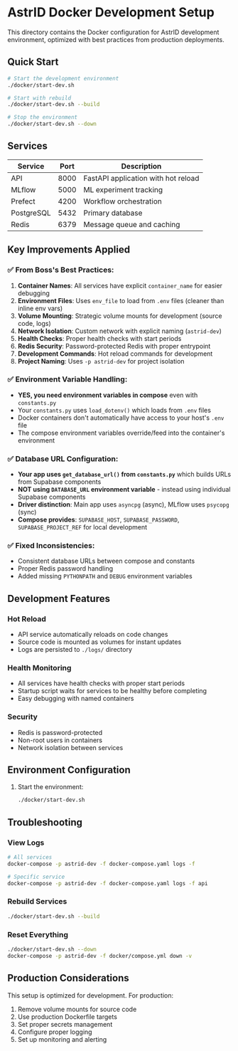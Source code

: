 # AstrID Docker Development Setup

This directory contains the Docker configuration for AstrID development environment, optimized with best practices from production deployments.

## Quick Start

```bash
# Start the development environment
./docker/start-dev.sh

# Start with rebuild
./docker/start-dev.sh --build

# Stop the environment
./docker/start-dev.sh --down
```

## Services

| Service | Port | Description |
|---------|------|-------------|
| API | 8000 | FastAPI application with hot reload |
| MLflow | 5000 | ML experiment tracking |
| Prefect | 4200 | Workflow orchestration |
| PostgreSQL | 5432 | Primary database |
| Redis | 6379 | Message queue and caching |

## Key Improvements Applied

### ✅ **From Boss's Best Practices:**

1. **Container Names**: All services have explicit `container_name` for easier debugging
2. **Environment Files**: Uses `env_file` to load from `.env` files (cleaner than inline env vars)
3. **Volume Mounting**: Strategic volume mounts for development (source code, logs)
4. **Network Isolation**: Custom network with explicit naming (`astrid-dev`)
5. **Health Checks**: Proper health checks with start periods
6. **Redis Security**: Password-protected Redis with proper entrypoint
7. **Development Commands**: Hot reload commands for development
8. **Project Naming**: Uses `-p astrid-dev` for project isolation

### ✅ **Environment Variable Handling:**

- **YES, you need environment variables in compose** even with `constants.py`
- Your `constants.py` uses `load_dotenv()` which loads from `.env` files
- Docker containers don't automatically have access to your host's `.env` file
- The compose environment variables override/feed into the container's environment

### ✅ **Database URL Configuration:**

- **Your app uses `get_database_url()` from `constants.py`** which builds URLs from Supabase components
- **NOT using `DATABASE_URL` environment variable** - instead using individual Supabase components
- **Driver distinction**: Main app uses `asyncpg` (async), MLflow uses `psycopg` (sync)
- **Compose provides**: `SUPABASE_HOST`, `SUPABASE_PASSWORD`, `SUPABASE_PROJECT_REF` for local development

### ✅ **Fixed Inconsistencies:**

- Consistent database URLs between compose and constants
- Proper Redis password handling
- Added missing `PYTHONPATH` and `DEBUG` environment variables

## Development Features

### Hot Reload
- API service automatically reloads on code changes
- Source code is mounted as volumes for instant updates
- Logs are persisted to `./logs/` directory

### Health Monitoring
- All services have health checks with proper start periods
- Startup script waits for services to be healthy before completing
- Easy debugging with named containers

### Security
- Redis is password-protected
- Non-root users in containers
- Network isolation between services

## Environment Configuration

1. Start the environment:
   ```bash
   ./docker/start-dev.sh
   ```

## Troubleshooting

### View Logs
```bash
# All services
docker-compose -p astrid-dev -f docker-compose.yaml logs -f

# Specific service
docker-compose -p astrid-dev -f docker-compose.yaml logs -f api
```

### Rebuild Services
```bash
./docker/start-dev.sh --build
```

### Reset Everything
```bash
./docker/start-dev.sh --down
docker-compose -p astrid-dev -f docker/compose.yml down -v
```

## Production Considerations

This setup is optimized for development. For production:

1. Remove volume mounts for source code
2. Use production Dockerfile targets
3. Set proper secrets management
4. Configure proper logging
5. Set up monitoring and alerting
